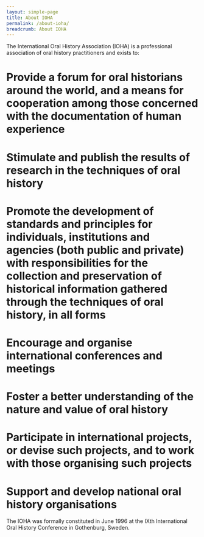 ```yaml
---
layout: simple-page
title: About IOHA
permalink: /about-ioha/
breadcrumb: About IOHA
---
```

The International Oral History Association (IOHA) is a professional association of oral history practitioners and exists to:
# Provide a forum for oral historians around the world, and a means for cooperation among those concerned with the documentation of human experience
# Stimulate and publish the results of research in the techniques of oral history
# Promote the development of standards and principles for individuals, institutions and agencies (both public and private) with responsibilities for the collection and preservation of historical information gathered through the techniques of oral history, in all forms
# Encourage and organise international conferences and meetings
# Foster a better understanding of the nature and value of oral history
# Participate in international projects, or devise such projects, and to work with those organising such projects
# Support and develop national oral history organisations
The IOHA was formally constituted in June 1996 at the IXth International Oral History Conference in Gothenburg, Sweden.